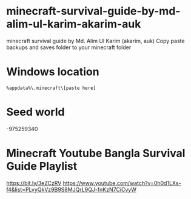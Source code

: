 # minecraft-survival-guide-by-md-alim-ul-karim-akarim-auk
 minecraft survival guide by Md. Alim Ul Karim (akarim, auk)
Copy paste backups and saves folder to your minecraft folder

# Windows location 

```
%appdata%\.minecraft\[paste here]
```

# Seed world
-975259340

# Minecraft Youtube Bangla Survival Guide Playlist
https://bit.ly/3eZCzRV
https://www.youtube.com/watch?v=0h0d1LXs-f4&list=PLvyQkVz9B9S8MJQrL9QJ-fnKzN7CiCvyW

